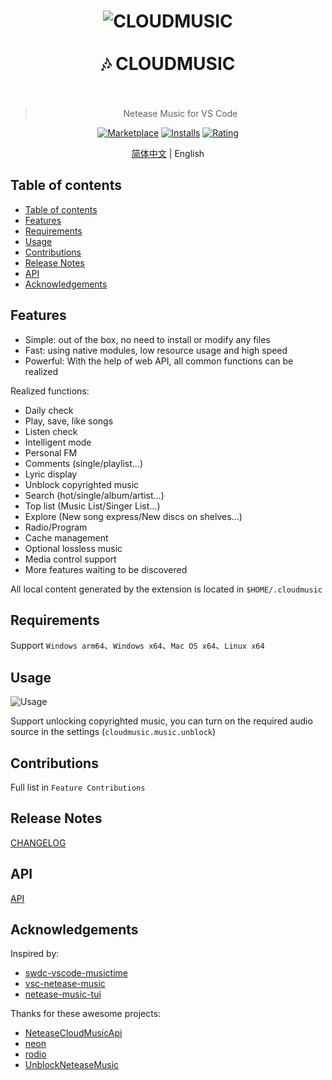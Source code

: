 <h1 align="center">
  <img src="https://s3.ax1x.com/2021/03/07/6M7aLj.png" alt="CLOUDMUSIC"></img>
  <br></br>
  🎶 CLOUDMUSIC
  <br></br>
</h1>

<div align="center">

> Netease Music for VS Code

[![Marketplace](https://img.shields.io/visual-studio-marketplace/v/yxl.cloudmusic.svg?label=Marketplace&style=for-the-badge&logo=visual-studio-code)](https://marketplace.visualstudio.com/items?itemName=yxl.cloudmusic)
[![Installs](https://img.shields.io/visual-studio-marketplace/i/yxl.cloudmusic.svg?style=for-the-badge)](https://marketplace.visualstudio.com/items?itemName=yxl.cloudmusic)
[![Rating](https://img.shields.io/visual-studio-marketplace/stars/yxl.cloudmusic.svg?style=for-the-badge)](https://marketplace.visualstudio.com/items?itemName=yxl.cloudmusic)

[简体中文](./README.md) | English

</div>

## Table of contents

- [Table of contents](#table-of-contents)
- [Features](#features)
- [Requirements](#requirements)
- [Usage](#usage)
- [Contributions](#contributions)
- [Release Notes](#release-notes)
- [API](#api)
- [Acknowledgements](#acknowledgements)

## Features

- Simple: out of the box, no need to install or modify any files
- Fast: using native modules, low resource usage and high speed
- Powerful: With the help of web API, all common functions can be realized

Realized functions:

- Daily check
- Play, save, like songs
- Listen check
- Intelligent mode
- Personal FM
- Comments (single/playlist...)
- Lyric display
- Unblock copyrighted music
- Search (hot/single/album/artist...)
- Top list (Music List/Singer List...)
- Explore (New song express/New discs on shelves...)
- Radio/Program
- Cache management
- Optional lossless music
- Media control support
- More features waiting to be discovered

All local content generated by the extension is located in `$HOME/.cloudmusic`

## Requirements

Support `Windows arm64`、`Windows x64`、`Mac OS x64`、`Linux x64`

## Usage

![Usage](https://s3.ax1x.com/2021/02/04/y3yJU0.png)

Support unlocking copyrighted music, you can turn on the required audio source in the settings (`cloudmusic.music.unblock`)

## Contributions

Full list in `Feature Contributions`

## Release Notes

[CHANGELOG](./CHANGELOG.md)

## API

[API](./doc/API.md)

## Acknowledgements

Inspired by:

- [swdc-vscode-musictime](https://github.com/swdotcom/swdc-vscode-musictime)
- [vsc-netease-music](https://github.com/nondanee/vsc-netease-music)
- [netease-music-tui](https://github.com/betta-cyber/netease-music-tui)

Thanks for these awesome projects:

- [NeteaseCloudMusicApi](https://github.com/Binaryify/NeteaseCloudMusicApi)
- [neon](https://github.com/neon-bindings/neon)
- [rodio](https://github.com/RustAudio/rodio)
- [UnblockNeteaseMusic](https://github.com/nondanee/UnblockNeteaseMusic)
